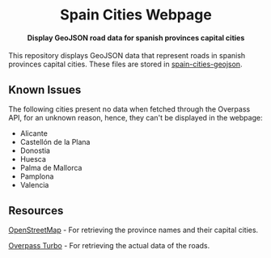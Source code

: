 <h1 align="center">Spain Cities Webpage</h1>
<h4 align="center">Display GeoJSON road data for spanish provinces capital cities</h4>

This repository displays GeoJSON data that represent roads in spanish provinces capital cities. These files are stored in [spain-cities-geojson](https://github.com/amoraschi/spain-cities-geojson).

<h2>Known Issues</h2>

The following cities present no data when fetched through the Overpass API, for an unknown reason, hence, they can't be displayed in the webpage:
- Alicante
- Castellón de la Plana
- Donostia
- Huesca
- Palma de Mallorca
- Pamplona
- Valencia

<h2>Resources</h2>

[OpenStreetMap](https://www.openstreetmap.org/) - For retrieving the province names and their capital cities.

[Overpass Turbo](https://overpass-turbo.eu/) - For retrieving the actual data of the roads.
